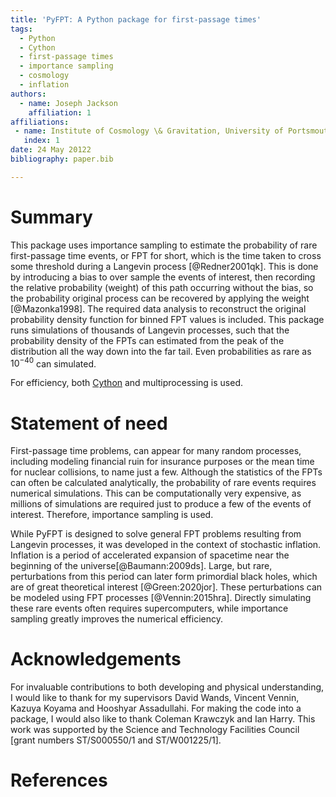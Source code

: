 ```yaml
---
title: 'PyFPT: A Python package for first-passage times'
tags:
  - Python
  - Cython
  - first-passage times
  - importance sampling
  - cosmology
  - inflation
authors:
  - name: Joseph Jackson
    affiliation: 1
affiliations:
 - name: Institute of Cosmology \& Gravitation, University of Portsmouth, Dennis Sciama Building, Burnaby Road, Portsmouth, PO1 3FX, United Kingdom
   index: 1
date: 24 May 20122
bibliography: paper.bib

---
```


# Summary

This package uses importance sampling to estimate the probability of rare first-passage time events, or FPT for short, which is the time taken to cross some threshold during a Langevin process [@Redner2001qk]. This is done by introducing a bias to over sample the events of interest, then recording the relative probability (weight) of this path occurring without the bias, so the probability original process can be recovered by applying the weight [@Mazonka1998]. The required data analysis to reconstruct the original probability density function for binned FPT values is included. This package runs simulations of thousands of Langevin processes, such that the probability density of the FPTs can estimated from the peak of the distribution all the way down into the far tail. Even probabilities as rare as $10^{-40}$ can simulated.

For efficiency, both [Cython](https://cython.org/) and multiprocessing is used.

# Statement of need

First-passage time problems, can appear for many random processes, including modeling financial ruin for insurance purposes or the mean time for nuclear collisions, to name just a few. Although the statistics of the FPTs can often be calculated analytically, the probability of rare events requires numerical simulations. This can be computationally very expensive, as millions of simulations are required just to produce a few of the events of interest. Therefore, importance sampling is used.


While PyFPT is designed to solve general FPT problems resulting from Langevin processes, it was developed in the context of stochastic inflation. Inflation is a period of accelerated expansion of spacetime near the beginning of the universe[@Baumann:2009ds]. Large, but rare, perturbations from this period can later form primordial black holes, which are of great theoretical interest [@Green:2020jor]. These perturbations can be modeled using FPT processes [@Vennin:2015hra]. Directly simulating these rare events often requires supercomputers, while importance sampling greatly improves the numerical efficiency.


# Acknowledgements

For invaluable contributions to both developing and physical understanding, I would like to thank for my supervisors David Wands, Vincent Vennin, Kazuya Koyama and Hooshyar Assadullahi. For making the code into a package, I would also like to thank Coleman Krawczyk and Ian Harry. This work was supported by the Science and Technology Facilities Council [grant numbers ST/S000550/1 and ST/W001225/1].

# References
